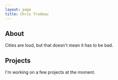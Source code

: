 ```yaml
---
layout: page
title: Chris Trudeau
---
```


## About
Cities are loud, but that doesn't mean it has to be bad.

## Projects
I'm working on a few projects at the moment.